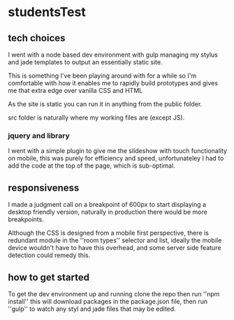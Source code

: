 # studentsTest

## tech choices
I went with a node based dev environment with gulp managing my stylus and jade templates to output an essentially static site.

This is something I've been playing around with for a while so I'm comfortable with how it enables me to rapidly build prototypes and gives me that extra edge over vanilla CSS and HTML

As the site is static you can run it in anything from the public folder.

src folder is naturally where my working files are (except JS).

### jquery and library
I went with a simple plugin to give me the slideshow with touch functionality on mobile, this was purely for efficiency and speed, unfortunateley I had to add the code at the top of the page, which is sub-optimal.

## responsiveness
I made a judgment call on a breakpoint of 600px to start displaying a desktop friendly version, naturally in production there would be more breakpoints.

Although the CSS is designed from a mobile first perspective, there is redundant module in the ''room types'' selector and list, ideally the mobile device wouldn't have to have this overhead, and some server side feature detection could remedy this.

## how to get started
To get the dev environment up and running clone the repo then run ''npm install'' this will download packages in the package.json file, then run ''gulp'' to watch any styl and jade files that may be edited.